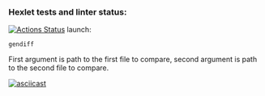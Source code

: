 ### Hexlet tests and linter status:
[![Actions Status](https://github.com/jLukatar/frontend-project-46/workflows/hexlet-check/badge.svg)](https://github.com/jLukatar/frontend-project-46/actions)
launch:
```
gendiff
```
First argument is path to the first file to compare, second argument is path to the second file  to compare.

[![asciicast](https://asciinema.org/a/OihacwoQ4CbpriFgTuQrK0eo1.svg)](https://asciinema.org/a/OihacwoQ4CbpriFgTuQrK0eo1)